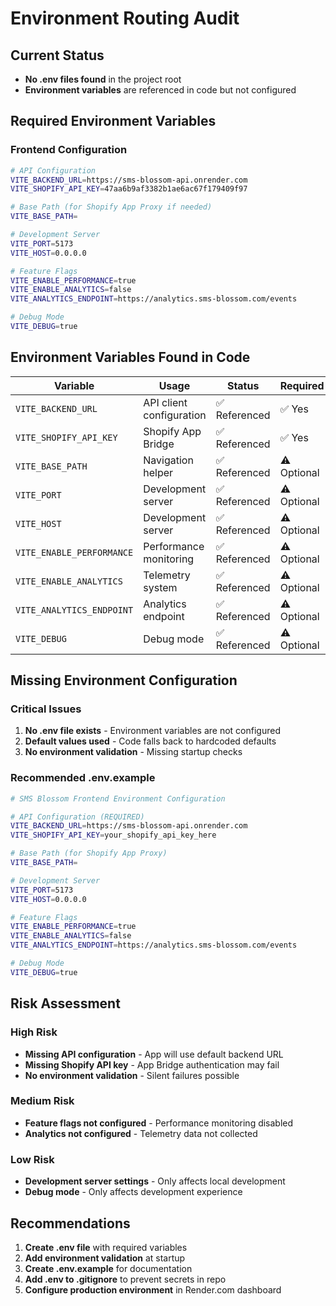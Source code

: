 # Environment Routing Audit

## Current Status
- **No .env files found** in the project root
- **Environment variables** are referenced in code but not configured

## Required Environment Variables

### Frontend Configuration
```bash
# API Configuration
VITE_BACKEND_URL=https://sms-blossom-api.onrender.com
VITE_SHOPIFY_API_KEY=47aa6b9af3382b1ae6ac67f179409f97

# Base Path (for Shopify App Proxy if needed)
VITE_BASE_PATH=

# Development Server
VITE_PORT=5173
VITE_HOST=0.0.0.0

# Feature Flags
VITE_ENABLE_PERFORMANCE=true
VITE_ENABLE_ANALYTICS=false
VITE_ANALYTICS_ENDPOINT=https://analytics.sms-blossom.com/events

# Debug Mode
VITE_DEBUG=true
```

## Environment Variables Found in Code

| Variable | Usage | Status | Required |
|----------|-------|--------|----------|
| `VITE_BACKEND_URL` | API client configuration | ✅ Referenced | ✅ Yes |
| `VITE_SHOPIFY_API_KEY` | Shopify App Bridge | ✅ Referenced | ✅ Yes |
| `VITE_BASE_PATH` | Navigation helper | ✅ Referenced | ⚠️ Optional |
| `VITE_PORT` | Development server | ✅ Referenced | ⚠️ Optional |
| `VITE_HOST` | Development server | ✅ Referenced | ⚠️ Optional |
| `VITE_ENABLE_PERFORMANCE` | Performance monitoring | ✅ Referenced | ⚠️ Optional |
| `VITE_ENABLE_ANALYTICS` | Telemetry system | ✅ Referenced | ⚠️ Optional |
| `VITE_ANALYTICS_ENDPOINT` | Analytics endpoint | ✅ Referenced | ⚠️ Optional |
| `VITE_DEBUG` | Debug mode | ✅ Referenced | ⚠️ Optional |

## Missing Environment Configuration

### Critical Issues
1. **No .env file exists** - Environment variables are not configured
2. **Default values used** - Code falls back to hardcoded defaults
3. **No environment validation** - Missing startup checks

### Recommended .env.example
```bash
# SMS Blossom Frontend Environment Configuration

# API Configuration (REQUIRED)
VITE_BACKEND_URL=https://sms-blossom-api.onrender.com
VITE_SHOPIFY_API_KEY=your_shopify_api_key_here

# Base Path (for Shopify App Proxy)
VITE_BASE_PATH=

# Development Server
VITE_PORT=5173
VITE_HOST=0.0.0.0

# Feature Flags
VITE_ENABLE_PERFORMANCE=true
VITE_ENABLE_ANALYTICS=false
VITE_ANALYTICS_ENDPOINT=https://analytics.sms-blossom.com/events

# Debug Mode
VITE_DEBUG=true
```

## Risk Assessment

### High Risk
- **Missing API configuration** - App will use default backend URL
- **Missing Shopify API key** - App Bridge authentication may fail
- **No environment validation** - Silent failures possible

### Medium Risk
- **Feature flags not configured** - Performance monitoring disabled
- **Analytics not configured** - Telemetry data not collected

### Low Risk
- **Development server settings** - Only affects local development
- **Debug mode** - Only affects development experience

## Recommendations

1. **Create .env file** with required variables
2. **Add environment validation** at startup
3. **Create .env.example** for documentation
4. **Add .env to .gitignore** to prevent secrets in repo
5. **Configure production environment** in Render.com dashboard

